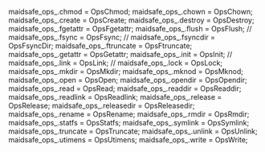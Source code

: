   maidsafe_ops_.chmod = OpsChmod;
  maidsafe_ops_.chown = OpsChown;
  maidsafe_ops_.create = OpsCreate;
  maidsafe_ops_.destroy = OpsDestroy;
  maidsafe_ops_.fgetattr = OpsFgetattr;
  maidsafe_ops_.flush = OpsFlush;
//  maidsafe_ops_.fsync = OpsFsync;
//  maidsafe_ops_.fsyncdir = OpsFsyncDir;
  maidsafe_ops_.ftruncate = OpsFtruncate;
  maidsafe_ops_.getattr = OpsGetattr;
  maidsafe_ops_.init = OpsInit;
//  maidsafe_ops_.link = OpsLink;
//  maidsafe_ops_.lock = OpsLock;
  maidsafe_ops_.mkdir = OpsMkdir;
  maidsafe_ops_.mknod = OpsMknod;
  maidsafe_ops_.open = OpsOpen;
  maidsafe_ops_.opendir = OpsOpendir;
  maidsafe_ops_.read = OpsRead;
  maidsafe_ops_.readdir = OpsReaddir;
  maidsafe_ops_.readlink = OpsReadlink;
  maidsafe_ops_.release = OpsRelease;
  maidsafe_ops_.releasedir = OpsReleasedir;
  maidsafe_ops_.rename = OpsRename;
  maidsafe_ops_.rmdir = OpsRmdir;
  maidsafe_ops_.statfs = OpsStatfs;
  maidsafe_ops_.symlink = OpsSymlink;
  maidsafe_ops_.truncate = OpsTruncate;
  maidsafe_ops_.unlink = OpsUnlink;
  maidsafe_ops_.utimens = OpsUtimens;
  maidsafe_ops_.write = OpsWrite;
